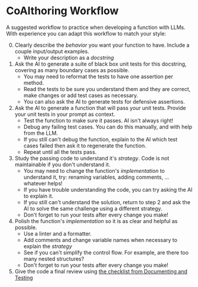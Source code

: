 # CoAIthoring Workflow

A suggested workflow to practice when developing a function with LLMs. With
experience you can adapt this workflow to match your style:

0. Clearly describe the _behavior_ you want your function to have. Include a
   couple input/output examples.
   - Write your description as a _docstring_
1. Ask the AI to generate a suite of black box unit tests for this docstring,
   covering as many boundary cases as possible.
   - You may need to reformat the tests to have one assertion per method.
   - Read the tests to be sure you understand them and they are correct, make
     changes or add test cases as necessary.
   - You can also ask the AI to generate tests for defensive assertions.
2. Ask the AI to generate a function that will pass your unit tests. Provide
   your unit tests in your prompt as context.
   - Test the function to make sure it passes. AI isn't always right!
   - Debug any failing test cases. You can do this manually, and with help from
     the LLM.
   - If you still can't debug the function, explain to the AI which test cases
     failed then ask it to regenerate the function.
   - Repeat until all the tests pass.
3. Study the passing code to understand it's _strategy_. Code is not
   maintainable if you don't understand it.
   - You may need to change the function's _implementation_ to understand it,
     try: renaming variables, adding comments, ... whatever helps!
   - If you have trouble understanding the code, you can try asking the AI to
     explain it.
   - If you still can't understand the solution, return to step 2 and ask the AI
     to solve the same challenge using a different strategy.
   - Don't forget to run your tests after every change you make!
4. Polish the function's _implementation_ so it is as clear and helpful as
   possible.
   - Use a linter and a formatter.
   - Add comments and change variable names when necessary to explain the
     _strategy_
   - See if you can't simplify the control flow. For example, are there too many
     nested structures?
   - Don't forget to run your tests after every change you make!
5. Give the code a final review using
   [the checklist from Documenting and Testing](https://github.com/MIT-Emerging-Talent/documenting-and-testing/blob/main/code-review-checklists.md)
